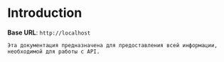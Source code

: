 # Introduction



<aside>
    <strong>Base URL</strong>: <code>http://localhost</code>
</aside>

    Эта документация предназначена для предоставления всей информации, необходимой для работы с API.

